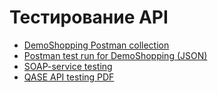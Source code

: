 # Тестирование API
- [DemoShopping Postman collection](https://www.postman.com/lola-3906921/workspace/lola-s-workspace/collection/45692595-31c16aa8-33f7-42be-b696-670706eb8261?action=share&creator=45692595&active-environment=45692595-b1144a73-3504-4267-9995-7a45483c7354)
- [Postman test run for DemoShopping (JSON)](https://github.com/user-attachments/files/20732991/DemoShopping.postman_test_run.json)
- [SOAP-service testing](https://www.postman.com/lola-3906921/workspace/lola-s-workspace/collection/45692595-5f45bfa0-d8ad-481a-b10b-817108fdcace?action=share&creator=45692595)
- [QASE API testing PDF](https://github.com/user-attachments/files/20752526/QASE.API.testing.pdf)
